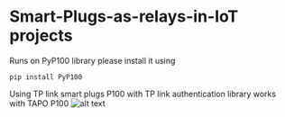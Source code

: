 # Smart-Plugs-as-relays-in-IoT projects
Runs on PyP100 library please install it using 
```shell script
pip install PyP100
```
Using  TP link smart plugs P100 with TP link authentication library
works with TAPO P100
![alt text](https://user-images.githubusercontent.com/121457303/213934432-c3cb1572-5765-487d-a948-023a1ab77e4c.jpg)

